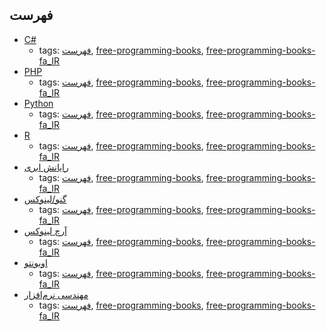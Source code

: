 فهرست
---
* [C#](#c-sharp)
    * tags: [فهرست](../tags/فهرست.md), [free-programming-books](../tags/free-programming-books.md), [free-programming-books-fa_IR](../tags/free-programming-books-fa_IR.md)
* [PHP](#php)
    * tags: [فهرست](../tags/فهرست.md), [free-programming-books](../tags/free-programming-books.md), [free-programming-books-fa_IR](../tags/free-programming-books-fa_IR.md)
* [Python](#python)
    * tags: [فهرست](../tags/فهرست.md), [free-programming-books](../tags/free-programming-books.md), [free-programming-books-fa_IR](../tags/free-programming-books-fa_IR.md)
* [R](#r)
    * tags: [فهرست](../tags/فهرست.md), [free-programming-books](../tags/free-programming-books.md), [free-programming-books-fa_IR](../tags/free-programming-books-fa_IR.md)
* [رایانش ابری](#%D8%B1%D8%A7%DB%8C%D8%A7%D9%86%D8%B4-%D8%A7%D8%A8%D8%B1%DB%8C)
    * tags: [فهرست](../tags/فهرست.md), [free-programming-books](../tags/free-programming-books.md), [free-programming-books-fa_IR](../tags/free-programming-books-fa_IR.md)
* [گنو/لینوکس](#%DA%AF%D9%86%D9%88%D9%84%DB%8C%D9%86%D9%88%DA%A9%D8%B3)
    * tags: [فهرست](../tags/فهرست.md), [free-programming-books](../tags/free-programming-books.md), [free-programming-books-fa_IR](../tags/free-programming-books-fa_IR.md)
* [آرچ لینوکس](#%D8%A2%D8%B1%DA%86-%D9%84%DB%8C%D9%86%D9%88%DA%A9%D8%B3)
    * tags: [فهرست](../tags/فهرست.md), [free-programming-books](../tags/free-programming-books.md), [free-programming-books-fa_IR](../tags/free-programming-books-fa_IR.md)
* [اوبونتو](#%D8%A7%D9%88%D8%A8%D9%88%D9%86%D8%AA%D9%88)
    * tags: [فهرست](../tags/فهرست.md), [free-programming-books](../tags/free-programming-books.md), [free-programming-books-fa_IR](../tags/free-programming-books-fa_IR.md)
* [مهندسی نرم‌افزار](#%D9%85%D9%87%D9%86%D8%AF%D8%B3%DB%8C-%D9%86%D8%B1%D9%85%E2%80%8C%D8%A7%D9%81%D8%B2%D8%A7%D8%B1)
    * tags: [فهرست](../tags/فهرست.md), [free-programming-books](../tags/free-programming-books.md), [free-programming-books-fa_IR](../tags/free-programming-books-fa_IR.md)
